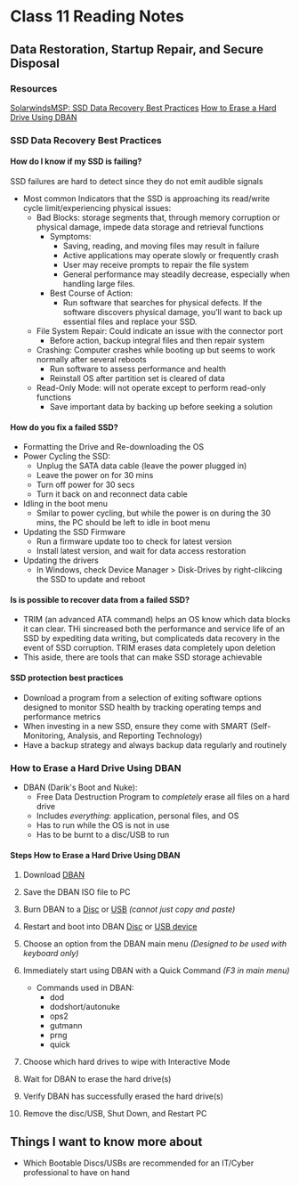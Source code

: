 # Class 11 Reading Notes

## Data Restoration, Startup Repair, and Secure Disposal

### Resources

[SolarwindsMSP: SSD Data Recovery Best Practices](https://www.solarwindsmsp.com/blog/ssd-data-recovery-best-practices)
[How to Erase a Hard Drive Using DBAN](https://www.lifewire.com/how-to-erase-a-hard-drive-using-dban-2619148)

### SSD Data Recovery Best Practices

#### How do I know if my SSD is failing?

SSD failures are hard to detect since they do not emit audible signals

- Most common Indicators that the SSD is approaching its read/write cycle limit/experiencing physical issues:
  - Bad Blocks: storage segments that, through memory corruption or physical damage, impede data storage and retrieval functions
    - Symptoms:
      - Saving, reading, and moving files may result in failure
      - Active applications may operate slowly or frequently crash
      - User may receive prompts to repair the file system
      - General performance may steadily decrease, especially when handling large files.
    - Best Course of Action:
      - Run software that searches for physical defects. If the software discovers physical damage, you’ll want to back up essential files and replace your SSD.
  - File System Repair: Could indicate an issue with the connector port
    - Before action, backup integral files and then repair system
  - Crashing: Computer crashes while booting up but seems to work normally after several reboots
    - Run software to assess performance and health
    - Reinstall OS after partition set is cleared of data
  - Read-Only Mode: will not operate except to perform read-only functions
    - Save important data by backing up before seeking a solution

#### How do you fix a failed SSD?

- Formatting the Drive and Re-downloading the OS
- Power Cycling the SSD:
  - Unplug the SATA data cable (leave the power plugged in)
  - Leave the power on for 30 mins
  - Turn off power for 30 secs
  - Turn it back on and reconnect data cable
- Idling in the boot menu
  - Smilar to power cycling, but while the power is on during the 30 mins, the PC should be left to idle in boot menu
- Updating the SSD Firmware
  - Run a firmware update too to check for latest version
  - Install latest version, and wait for data access restoration
- Updating the drivers
  - In Windows, check Device Manager > Disk-Drives by right-clikcing the SSD to update and reboot

#### Is is possible to recover data from a failed SSD?

- TRIM (an advanced ATA command) helps an OS know which data blocks it can clear. THi sincreased both the performance and service life of an SSD by expediting data writing, but complicateds data recovery in the event of SSD corruption. TRIM erases data completely upon deletion
- This aside, there are tools that can make SSD storage achievable

#### SSD protection best practices

- Download a program from a selection of exiting software options designed to monitor SSD health by tracking operating temps and performance metrics
- When investing in a new SSD, ensure they come with SMART (Self-Monitoring, Analysis, and Reporting Technology)
- Have a backup strategy and always backup data regularly and routinely

### How to Erase a Hard Drive Using DBAN

- DBAN (Darik's Boot and Nuke):
  - Free Data Destruction Program to *completely* erase all files on a hard drive
  - Includes *everything*: application, personal files, and OS
  - Has to run while the OS is not in use
  - Has to be burnt to a disc/USB to run

#### Steps How to Erase a Hard Drive Using DBAN

1. Download [DBAN](https://sourceforge.net/projects/dban/)
2. Save the DBAN ISO file to PC
3. Burn DBAN to a [Disc](https://www.lifewire.com/how-to-burn-an-iso-image-file-to-a-dvd-2626156) or [USB](https://www.lifewire.com/how-to-burn-an-iso-file-to-a-usb-drive-2619270) *(cannot just copy and paste)*
4. Restart and boot into DBAN [Disc](https://www.lifewire.com/how-to-boot-from-a-cd-dvd-or-bd-disc-2626090) or [USB device](https://www.lifewire.com/how-to-boot-from-a-usb-device-2626091)
5. Choose an option from the DBAN main menu *(Designed to be used with keyboard only)*
6. Immediately start using DBAN with a Quick Command *(F3 in main menu)*
    - Commands used in DBAN:
        - dod
        - dodshort/autonuke
        - ops2
        - gutmann
        - prng
        - quick

7. Choose which hard drives to wipe with Interactive Mode
8. Wait for DBAN to erase the hard drive(s)
9. Verify DBAN has successfully erased the hard drive(s)
10. Remove the disc/USB, Shut Down, and Restart PC

## Things I want to know more about

- Which Bootable Discs/USBs are recommended for an IT/Cyber professional to have on hand